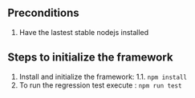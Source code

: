 ## Preconditions
1. Have the lastest stable nodejs installed
## Steps to initialize the framework
1. Install and initialize the framework:
    1.1.  ```npm install```
2. To run the regression test execute : ```npm run test```